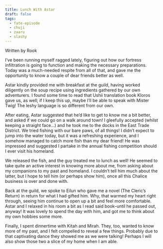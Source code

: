 ```yaml
---
title: Lunch With Astar
draft: false
tags:
  - fate-episode
  - chuji
  - zaaru
  - slashy
---
```

<p class="rook">Written by Rook</p>

I’ve been running myself ragged lately, figuring out how our fortress infiltration is going to function and making the necessary preparations. Today was a much-needed respite from all of that, and gave me the opportunity to know a couple of dear friends better as well.

  

Astar kindly provided me with breakfast at the guild, having worked diligently on the soup recipe using ingredients gathered by our own adventurers. I found some time to read that Ushii translation book Kloros gave us, as well; if I keep this up, maybe I’ll be able to speak with Mister Twig! The leshy language is so different from our own.

  

After eating, Astar suggested that he’d like to get to know me a bit better, and asked if we could go on a walk around town! I gleefully accepted (whilst keeping a straight face…) and he took me to the docks in the East Trade District. We tried fishing with our bare paws, of all things! I didn’t expect to jump into the water today, but it was a refreshing experience, and I somehow managed to catch more fish than my dear friend! He was impressed and suggested I partake in the annual fishing competition should I ever visit his homeland.

  

We released the fish, and the guy treated me to lunch as well! He seemed to take quite an active interest in knowing more about me, from asking about my companions to my past and homeland. I couldn’t tell him much about the latter, but I hope to tell him (or perhaps show him), once all this Chalice business is over and done with.

  

Back at the guild, we spoke to Eilun who gave me a novel (The Cleric’s Return) in return for what I had gifted him. Why, that warmed my heart right through, seeing him continue to open up a bit and feel more comfortable. Astar and I relaxed in his room a bit as I read said book–until he passed out, anyway! It was lovely to spend the day with him, and got me to think about my own hobbies some more.

  

Finally, I spent dinnertime with Kitah and Mirah. They, too, wanted to know more of my past, and I felt compelled to reveal a few things. Probably due to that captivating dance they showed me as we were talking! Perhaps I will also show those two a slice of my home when I am able.
